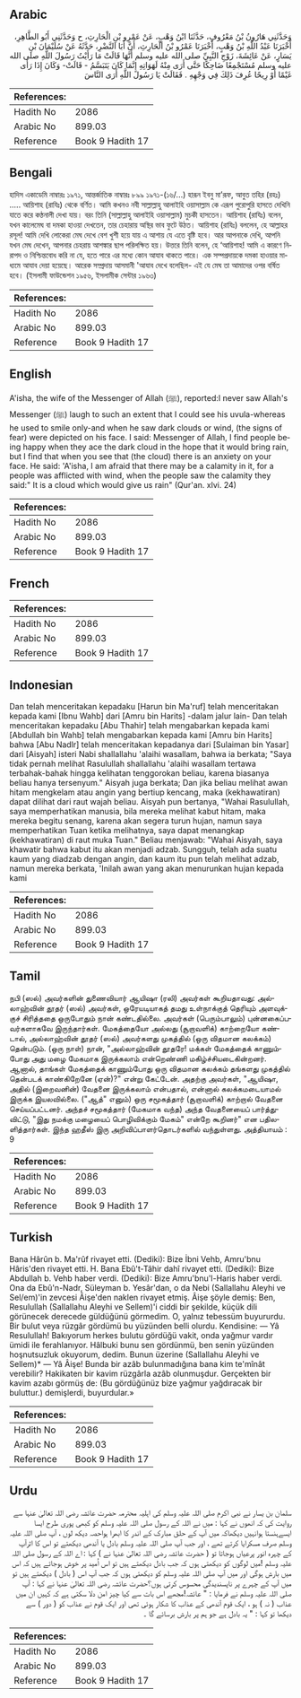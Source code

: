 ## Arabic


<div dir="rtl" lang="ar" style={{fontSize:'larger',backgroundColor:'#f8f9fa',padding:20}}>
وَحَدَّثَنِي هَارُونُ بْنُ مَعْرُوفٍ، حَدَّثَنَا ابْنُ وَهْبٍ، عَنْ عَمْرِو بْنِ الْحَارِثِ، ح وَحَدَّثَنِي أَبُو الطَّاهِرِ، أَخْبَرَنَا عَبْدُ اللَّهِ بْنُ وَهْبٍ، أَخْبَرَنَا عَمْرُو بْنُ الْحَارِثِ، أَنَّ أَبَا النَّضْرِ، حَدَّثَهُ عَنْ سُلَيْمَانَ بْنِ يَسَارٍ، عَنْ عَائِشَةَ، زَوْجِ النَّبِيِّ صلى الله عليه وسلم أَنَّهَا قَالَتْ مَا رَأَيْتُ رَسُولَ اللَّهِ صلى الله عليه وسلم مُسْتَجْمِعًا ضَاحِكًا حَتَّى أَرَى مِنْهُ لَهَوَاتِهِ إِنَّمَا كَانَ يَتَبَسَّمُ - قَالَتْ- وَكَانَ إِذَا رَأَى غَيْمًا أَوْ رِيحًا عُرِفَ ذَلِكَ فِي وَجْهِهِ ‏.‏ فَقَالَتْ يَا رَسُولَ اللَّهِ أَرَى النَّاسَ
</div>
<div style={{backgroundColor:'#f8f9fa',padding:20, marginBottom: 10}}><table> <thead> <tr> <th>References:</th> <th></th> </tr> </thead> <tbody><tr><td>Hadith No</td><td>2086</td></tr><tr><td>Arabic No</td><td>899.03</td></tr><tr><td>Reference</td><td>Book 9 Hadith 17</td></tr></tbody></table></div>

## Bengali


<div dir="ltr" lang="bn" style={{fontSize:'larger',backgroundColor:'#f8f9fa',padding:20}}>
হাদিস একাডেমি নাম্বারঃ ১৯৭১, আন্তর্জাতিক নাম্বারঃ ৮৯৯ ১৯৭১-(১৬/...) হারূন ইবনু মা’রূফ, আবুত তহির (রহঃ) ..... আয়িশাহ (রাযিঃ) থেকে বর্ণিত। আমি কখনও নবী সাল্লাল্লাহু আলাইহি ওয়াসাল্লাম কে এরূপ পুরোপুরি হাসতে দেখিনি যাতে করে কণ্ঠনালী দেখা যায়। বরং তিনি (সাল্লাল্লাহু আলাইহি ওয়াসাল্লাম) মুচকী হাসতেন। আয়িশাহ (রাযিঃ) বলেন, যখন কালেমেঘ বা দমকা হাওয়া দেখতেন, তার চেহারায় অস্থির ভাব ফুটে উঠত। আয়িশাহ (রাযিঃ) বললেন, হে আল্লাহর রসূল! আমি দেখি লোকেরা মেঘ দেখে বেশ খুশী হয়ে যায় এ আশায় যে এতে বৃষ্টি হবে। আর আপনাকে দেখি, আপনি যখন মেঘ দেখেন, আপনার চেহরায় আশঙ্কার ছাপ পরিলক্ষিত হয়। উত্তরে তিনি বলেন, হে ‘আয়িশাহ! আমি এ কারণে নিরাপদ ও নিশ্চিন্তবোধ করি না যে, হতে পারে এর মধ্যে কোন আযাব থাকতে পারে। এক সম্পপ্রদায়কে দমকা হাওয়ার মাধ্যমে আযাব দেয়া হয়েছে। আরেক সম্প্রদায় আসমানী 'আযাব দেখে বলেছিল- এই যে মেঘ তা আমাদের ওপর বর্ষিত হবে। (ইসলামী ফাউন্ডেশন ১৯৫৬, ইসলামীক সেন্টার ১৯৬৩)
</div>
<div style={{backgroundColor:'#f8f9fa',padding:20, marginBottom: 10}}><table> <thead> <tr> <th>References:</th> <th></th> </tr> </thead> <tbody><tr><td>Hadith No</td><td>2086</td></tr><tr><td>Arabic No</td><td>899.03</td></tr><tr><td>Reference</td><td>Book 9 Hadith 17</td></tr></tbody></table></div>

## English


<div dir="ltr" lang="en" style={{fontSize:'larger',backgroundColor:'#f8f9fa',padding:20}}>
A'isha, the wife of the Messenger of Allah (ﷺ), reported:I never saw Allah's Messenger (ﷺ) laugh to such an extent that I could see his uvula-whereas he used to smile only-and when he saw dark clouds or wind, (the signs of fear) were depicted on his face. I said: Messenger of Allah, I find people being happy when they ace the dark cloud in the hope that it would bring rain, but I find that when you see that (the cloud) there is an anxiety on your face. He said: 'A'isha, I am afraid that there may be a calamity in it, for a people was afflicted with wind, when the people saw the calamity they said:" It is a cloud which would give us rain" (Qur'an. xlvi. 24)
</div>
<div style={{backgroundColor:'#f8f9fa',padding:20, marginBottom: 10}}><table> <thead> <tr> <th>References:</th> <th></th> </tr> </thead> <tbody><tr><td>Hadith No</td><td>2086</td></tr><tr><td>Arabic No</td><td>899.03</td></tr><tr><td>Reference</td><td>Book 9 Hadith 17</td></tr></tbody></table></div>

## French


<div dir="ltr" lang="fr" style={{fontSize:'larger',backgroundColor:'#f8f9fa',padding:20}}>

</div>
<div style={{backgroundColor:'#f8f9fa',padding:20, marginBottom: 10}}><table> <thead> <tr> <th>References:</th> <th></th> </tr> </thead> <tbody><tr><td>Hadith No</td><td>2086</td></tr><tr><td>Arabic No</td><td>899.03</td></tr><tr><td>Reference</td><td>Book 9 Hadith 17</td></tr></tbody></table></div>

## Indonesian


<div dir="ltr" lang="id" style={{fontSize:'larger',backgroundColor:'#f8f9fa',padding:20}}>
Dan telah menceritakan kepadaku [Harun bin Ma'ruf] telah menceritakan kepada kami [Ibnu Wahb] dari [Amru bin Harits] -dalam jalur lain- Dan telah menceritakan kepadaku [Abu Thahir] telah mengabarkan kepada kami [Abdullah bin Wahb] telah mengabarkan kepada kami [Amru bin Harits] bahwa [Abu Nadlr] telah menceritakan kepadanya dari [Sulaiman bin Yasar] dari [Aisyah] isteri Nabi shallallahu 'alaihi wasallam, bahwa ia berkata; "Saya tidak pernah melihat Rasulullah shallallahu 'alaihi wasallam tertawa terbahak-bahak hingga kelihatan tenggorokan beliau, karena biasanya beliau hanya tersenyum." Aisyah juga berkata; Dan jika beliau melihat awan hitam mengkelam atau angin yang bertiup kencang, maka (kekhawatiran) dapat dilihat dari raut wajah beliau. Aisyah pun bertanya, "Wahai Rasulullah, saya memperhatikan manusia, bila mereka melihat kabut hitam, maka mereka begitu senang, karena akan segera turun hujan, namun saya memperhatikan Tuan ketika melihatnya, saya dapat menangkap (kekhawatiran) di raut muka Tuan." Beliau menjawab: "Wahai Aisyah, saya khawatir bahwa kabut itu akan menjadi adzab. Sungguh, telah ada suatu kaum yang diadzab dengan angin, dan kaum itu pun telah melihat adzab, namun mereka berkata, 'Inilah awan yang akan menurunkan hujan kepada kami
</div>
<div style={{backgroundColor:'#f8f9fa',padding:20, marginBottom: 10}}><table> <thead> <tr> <th>References:</th> <th></th> </tr> </thead> <tbody><tr><td>Hadith No</td><td>2086</td></tr><tr><td>Arabic No</td><td>899.03</td></tr><tr><td>Reference</td><td>Book 9 Hadith 17</td></tr></tbody></table></div>

## Tamil


<div dir="ltr" lang="ta" style={{fontSize:'larger',backgroundColor:'#f8f9fa',padding:20}}>
நபி (ஸல்) அவர்களின் துணைவியார் ஆயிஷா (ரலி) அவர்கள் கூறியதாவது: அல்லாஹ்வின் தூதர் (ஸல்) அவர்கள், ஒரேயடியாகத் தமது உள்நாக்குத் தெரியும் அளவுக்குச் சிரித்ததை ஒருபோதும் நான் கண்டதில்லை. அவர்கள் (பெரும்பாலும்) புன்னகைப்பவர்களாகவே இருந்தார்கள். மேகத்தையோ அல்லது (சூறாவளிக்) காற்றையோ கண்டால், அல்லாஹ்வின் தூதர் (ஸல்) அவர்களது முகத்தில் (ஒரு விதமான கலக்கம்) தென்படும். (ஒரு நாள்) நான், "அல்லாஹ்வின் தூதரே! மக்கள் மேகத்தைக் காணும்போது அது மழை மேகமாக இருக்கலாம் என்றெண்ணி மகிழ்ச்சியடைகின்றனர். ஆனால், தாங்கள் மேகத்தைக் காணும்போது ஒரு விதமான கலக்கம் தங்களது முகத்தில் தென்படக் காண்கிறேனே (ஏன்)?" என்று கேட்டேன். அதற்கு அவர்கள், "ஆயிஷா, அதில் (இறைவனின்) வேதனை இருக்கலாம் என்பதால், என்னால் கலக்கமடையாமல் இருக்க இயலவில்லை. ("ஆத்" எனும்) ஒரு சமூகத்தார் (சூறாவளிக்) காற்றால் வேதனை செய்யப்பட்டனர். அந்தச் சமூகத்தார் (மேகமாக வந்த) அந்த வேதனையைப் பார்த்துவிட்டு, "இது நமக்கு மழையைப் பொழிவிக்கும் மேகம்" என்றே கூறினர்" என பதிலளித்தார்கள். இந்த ஹதீஸ் இரு அறிவிப்பாளர்தொடர்களில் வந்துள்ளது. அத்தியாயம் : 9
</div>
<div style={{backgroundColor:'#f8f9fa',padding:20, marginBottom: 10}}><table> <thead> <tr> <th>References:</th> <th></th> </tr> </thead> <tbody><tr><td>Hadith No</td><td>2086</td></tr><tr><td>Arabic No</td><td>899.03</td></tr><tr><td>Reference</td><td>Book 9 Hadith 17</td></tr></tbody></table></div>

## Turkish


<div dir="ltr" lang="tr" style={{fontSize:'larger',backgroundColor:'#f8f9fa',padding:20}}>
Bana Hârûn b. Ma'rûf rivayet etti. (Dediki): Bize İbni Vehb, Amru'bnu Hâris'den rivayet etti. H. Bana Ebû't-Tâhir dahî rivayet etti. (Dediki): Bize Abdullah b. Vehb haber verdi. (Dediki): Bize Amru'bnu'l-Haris haber verdi. Ona da Ebû'n-Nadr, Süleyman b. Yesâr'dan, o da Nebi (Sallallahu Aleyhi ve Sel/em)'in zevcesi Âişe'den naklen rivayet etmiş. Âişe şöyle demiş: Ben, Resulullah (Sallallahu Aleyhi ve Sellem)'i ciddi bir şekilde, küçük dili görünecek derecede güldüğünü görmedim. O, yalnız tebessüm buyururdu. Bir bulut veya rüzgâr gördümü bu yüzünden belli olurdu. Kendisine: — Yâ Resulullah! Bakıyorum herkes bulutu gördüğü vakit, onda yağmur vardır ümidi ile ferahlanıyor. Hâlbuki bunu sen gördünmü, ben senin yüzünden hoşnutsuzluk okuyorum, dedim. Bunun üzerine (Sallallahu Aleyhi ve Sellem)* — Yâ Âişe! Bunda bir azâb bulunmadığına bana kim te'mînât verebilir? Hakikaten bir kavim rüzgârla azâb olunmuşdur. Gerçekten bir kavim azabı görmüş de: (Bu gördüğünüz bize yağmur yağdıracak bir buluttur.) demişlerdi, buyurdular.»
</div>
<div style={{backgroundColor:'#f8f9fa',padding:20, marginBottom: 10}}><table> <thead> <tr> <th>References:</th> <th></th> </tr> </thead> <tbody><tr><td>Hadith No</td><td>2086</td></tr><tr><td>Arabic No</td><td>899.03</td></tr><tr><td>Reference</td><td>Book 9 Hadith 17</td></tr></tbody></table></div>

## Urdu


<div dir="rtl" lang="ur" style={{fontSize:'larger',backgroundColor:'#f8f9fa',padding:20}}>
سلمان بن یسار نے نبی اکرم صلی اللہ علیہ وسلم کی اہلیہ محترمہ حضرت عائشہ رضی اللہ تعالیٰ عنہا سے روایت کی کہ انھوں نے کہا : میں نے اللہ کے رسول صلی اللہ علیہ وسلم کو کبھی پوری طرح ایسا ایسےہنستا ہوانہیں دیکھاکہ میں آپ کے حلق مبارک کے اندر کا ابھرا ہواحصہ دیکھ لوں ، آپ صلی اللہ علیہ وسلم صرف مسکرایا کرتے تھے ، اور جب آپ صلی اللہ علیہ وسلم بادل یا آندھی دیکھتے تو اس کا اثرآپ کے چہرہ انور پرعیاں ہوجاتا تو ( حضرت عائشہ رضی اللہ تعالیٰ عنہا نے ) کہا : اے اللہ کے رسول صلی اللہ علیہ وسلم !میں لوگوں کو دیکھتی ہوں کہ جب بادل دیکھتے ہیں تو اس اُمید پر خوش ہوجاتے ہیں کہ اس میں بارش ہوگی اور میں آپ صلی اللہ علیہ وسلم کو دیکھتی ہوں کہ جب آپ اس ( بادل ) دیکھتے ہیں تو میں آپ کے چہرے پر ناپسندیدگی محسوس کرتی ہوں؟حضرت عائشہ رضی اللہ تعالیٰ عنہا نے کہا : آپ صلی اللہ علیہ وسلم نے فرمایا : " عائشہ!مجھے اس بات سے کیا چیز امن دلا سکتی ہے کہ کہیں ان میں عذاب ( نہ ) ہو ، ایک قوم آندھی کے عذاب کا شکار ہوئی تھی اور ایک قوم نے عذاب کو ( دور ) سے دیکھا تو کہا : " یہ بادل ہے جو ہم پر بارش برسائے گا ۔
</div>
<div style={{backgroundColor:'#f8f9fa',padding:20, marginBottom: 10}}><table> <thead> <tr> <th>References:</th> <th></th> </tr> </thead> <tbody><tr><td>Hadith No</td><td>2086</td></tr><tr><td>Arabic No</td><td>899.03</td></tr><tr><td>Reference</td><td>Book 9 Hadith 17</td></tr></tbody></table></div>